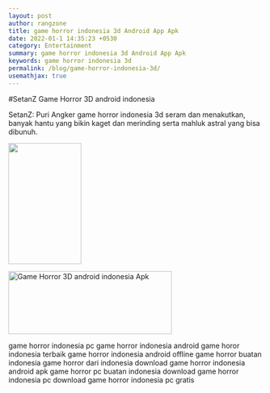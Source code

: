```yaml
---
layout: post
author: rangzone
title: game horror indonesia 3d Android App Apk
date: 2022-01-1 14:35:23 +0530
category: Entertainment
summary: game horror indonesia 3d Android App Apk
keywords: game horror indonesia 3d
permalink: /blog/game-horror-indonesia-3d/
usemathjax: true
---
```

#SetanZ Game Horror 3D android indonesia

SetanZ: Puri Angker game horror indonesia 3d seram dan menakutkan, banyak hantu yang bikin kaget dan merinding serta mahluk astral yang bisa dibunuh.

<img src="https://play-lh.googleusercontent.com/GTO-8oAaDogVfiqBokzffKlJxllHDu7Sz6KUjKOXexZeZeqkIsT3dsf7uKNtlOrzvrc=w720-h310-rw" width="144" height="240"/>

<a href="https://play.google.com/store/apps/details?id=com.RangZone.SetanZPuriAngker" target="_blank"><img alt="Game Horror 3D android indonesia Apk" src="https://i.ibb.co/nnQBHcj/google-play-badge.png" width="323" height="125"></a>

game horror indonesia pc
game horror indonesia android
game horor indonesia terbaik
game horror indonesia android offline
game horror buatan indonesia
game horror dari indonesia
download game horror indonesia android apk
game horror pc buatan indonesia
download game horror indonesia pc
download game horror indonesia pc gratis

